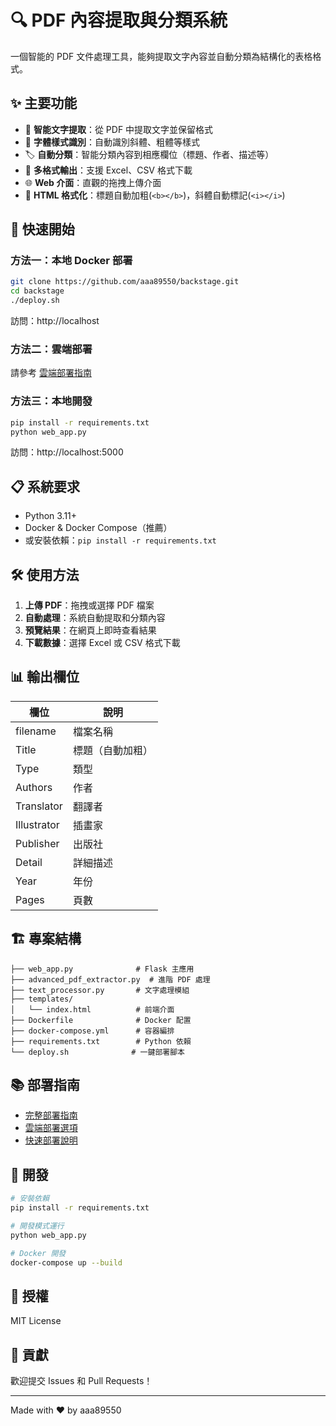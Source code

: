 # 🔍 PDF 內容提取與分類系統

一個智能的 PDF 文件處理工具，能夠提取文字內容並自動分類為結構化的表格格式。

## ✨ 主要功能

- 📄 **智能文字提取**：從 PDF 中提取文字並保留格式
- 🎨 **字體樣式識別**：自動識別斜體、粗體等樣式
- 🏷️ **自動分類**：智能分類內容到相應欄位（標題、作者、描述等）
- 💾 **多格式輸出**：支援 Excel、CSV 格式下載
- 🌐 **Web 介面**：直觀的拖拽上傳介面
- 🔧 **HTML 格式化**：標題自動加粗(`<b></b>`)，斜體自動標記(`<i></i>`)

## 🚀 快速開始

### 方法一：本地 Docker 部署
```bash
git clone https://github.com/aaa89550/backstage.git
cd backstage
./deploy.sh
```
訪問：http://localhost

### 方法二：雲端部署
請參考 [雲端部署指南](CLOUD_DEPLOY.md)

### 方法三：本地開發
```bash
pip install -r requirements.txt
python web_app.py
```
訪問：http://localhost:5000

## 📋 系統要求

- Python 3.11+
- Docker & Docker Compose（推薦）
- 或安裝依賴：`pip install -r requirements.txt`

## 🛠️ 使用方法

1. **上傳 PDF**：拖拽或選擇 PDF 檔案
2. **自動處理**：系統自動提取和分類內容
3. **預覽結果**：在網頁上即時查看結果
4. **下載數據**：選擇 Excel 或 CSV 格式下載

## 📊 輸出欄位

| 欄位 | 說明 |
|------|------|
| filename | 檔案名稱 |
| Title | 標題（自動加粗） |
| Type | 類型 |
| Authors | 作者 |
| Translator | 翻譯者 |
| Illustrator | 插畫家 |
| Publisher | 出版社 |
| Detail | 詳細描述 |
| Year | 年份 |
| Pages | 頁數 |

## 🏗️ 專案結構

```
├── web_app.py              # Flask 主應用
├── advanced_pdf_extractor.py  # 進階 PDF 處理
├── text_processor.py       # 文字處理模組
├── templates/
│   └── index.html          # 前端介面
├── Dockerfile              # Docker 配置
├── docker-compose.yml      # 容器編排
├── requirements.txt        # Python 依賴
└── deploy.sh              # 一鍵部署腳本
```

## 📚 部署指南

- [完整部署指南](DEPLOYMENT_GUIDE.md)
- [雲端部署選項](CLOUD_DEPLOY.md)
- [快速部署說明](QUICK_DEPLOY.md)

## 🔧 開發

```bash
# 安裝依賴
pip install -r requirements.txt

# 開發模式運行
python web_app.py

# Docker 開發
docker-compose up --build
```

## 📄 授權

MIT License

## 🤝 貢獻

歡迎提交 Issues 和 Pull Requests！

---

Made with ❤️ by aaa89550
